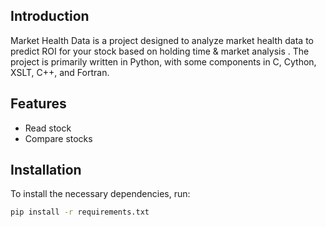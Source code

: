 
## Introduction
Market Health Data is a project designed to analyze market health data to predict ROI for your stock based on holding time & market analysis . The project is primarily written in Python, with some components in C, Cython, XSLT, C++, and Fortran.

## Features
- Read stock 
- Compare stocks

## Installation
To install the necessary dependencies, run:
```bash
pip install -r requirements.txt
